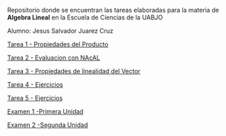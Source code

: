 Repositorio donde se encuentran las tareas elaboradas para la materia de **Algebra Lineal** en la Escuela de Ciencias de la UABJO

Alumno: Jesus Salvador Juarez Cruz

[Tarea 1 - Propiedades del Producto](https://github.com/JesusSJuarez/AlgebraLineal/blob/main/Tarea_1.ipynb)

[Tarea 2 - Evaluacion con NAcAL](https://github.com/JesusSJuarez/AlgebraLineal/blob/main/Tarea_2.ipynb)

[Tarea 3 - Propiedades de linealidad del Vector](https://github.com/JesusSJuarez/AlgebraLineal/blob/main/Tarea_3.ipynb)

[Tarea 4 - Ejercicios](https://github.com/JesusSJuarez/AlgebraLineal/blob/main/Tarea_4.ipynb)

[Tarea 5 - Ejercicios](https://github.com/JesusSJuarez/AlgebraLineal/blob/main/Tarea_5.ipynb)

[Examen 1 -Primera Unidad](https://github.com/JesusSJuarez/AlgebraLineal/blob/main/Examen1AL_Jesus_Salvador_Juarez_Cruz.ipynb)

[Examen 2 -Segunda Unidad](https://github.com/JesusSJuarez/AlgebraLineal/blob/main/Examen_II.ipynb)
